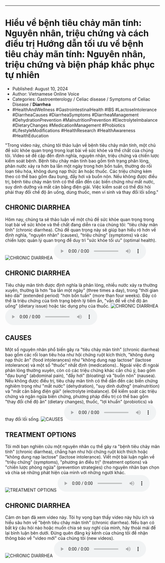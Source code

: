 
---

# Hiểu về bệnh tiêu chảy mãn tính: Nguyên nhân, triệu chứng và cách điều trị Hướng dẫn tối ưu về bệnh tiêu chảy mãn tính: Nguyên nhân, triệu chứng và biện pháp khắc phục tự nhiên

- Published: August 10, 2024
- Author: Vietnamese Online Voice
- Categories: Gastroenterology / Celiac disease / Symptoms of Celiac Disease / **Diarrhea**
- #HealthAndWellness #GastrointestinalHealth #IBS #LactoseIntolerance #DiarrheaCauses #DiarrheaSymptoms #DiarrheaManagement #DehydrationPrevention #MalnutritionPrevention #ElectrolyteImbalance #DietaryChanges #MedicationManagement #Probiotics #LifestyleModifications #HealthResearch #HealthAwareness #HealthEducation

"Trong video này, chúng tôi thảo luận về bệnh tiêu chảy mãn tính, một chủ đề sức khỏe quan trọng trong loạt bài về sức khỏe và thể chất của chúng tôi. Video sẽ đề cập đến định nghĩa, nguyên nhân, triệu chứng và chiến lược kiểm soát bệnh. Bệnh tiêu chảy mãn tính bao gồm tình trạng phân lỏng, phân nước xảy ra hơn ba lần một ngày trong hơn bốn tuần, thường do rối loạn tiêu hóa, không dung nạp thức ăn hoặc thuốc. Các triệu chứng kèm theo có thể bao gồm đau bụng, đầy hơi và buồn nôn. Nếu không được điều trị, bệnh tiêu chảy mãn tính có thể dẫn đến các biến chứng như mất nước, suy dinh dưỡng và mất cân bằng điện giải. Việc kiểm soát có thể đòi hỏi phải thay đổi chế độ ăn uống, dùng thuốc, men vi sinh và thay đổi lối sống."


## CHRONIC DIARRHEA

Hôm nay, chúng ta sẽ thảo luận về một chủ đề sức khỏe quan trọng trong loạt bài về sức khỏe và thể chất đang diễn ra của chúng tôi: "tiêu chảy mãn tính" (chronic diarrhea). Chủ đề quan trọng này sẽ giúp bạn hiểu rõ hơn về định nghĩa, "nguyên nhân" (causes), "triệu chứng" (symptoms) và các chiến lược quản lý quan trọng để duy trì "sức khỏe tối ưu" (optimal health).
![CHRONIC DIARRHEA](https://http-archiver-apis-production-80.schnworks.com/storage/images/transitions/2024-08-10/transition-32634412602-Montserrat-Thin-283593.jpg)
<audio controls>
    <source src="https://http-archiver-apis-production-80.schnworks.com/storage/storage/audio/file-34168456109.mp3" type="audio/mpeg">
</audio>



## CHRONIC DIARRHEA

Tiêu chảy mãn tính được định nghĩa là phân lỏng, nhiều nước xảy ra thường xuyên, thường là hơn "ba lần một ngày" (three times a day), trong "thời gian kéo dài" (extended period) "hơn bốn tuần" (more than four weeks). Đây có thể là triệu chứng của tình trạng bệnh lý tiềm ẩn, "vấn đề về chế độ ăn uống" (dietary issue) hoặc tác dụng phụ của thuốc.
![CHRONIC DIARRHEA](https://http-archiver-apis-production-80.schnworks.com/storage/images/transitions/2024-08-10/transition-12583230721-Montserrat-Black-4A148C.jpg)
<audio controls>
    <source src="https://http-archiver-apis-production-80.schnworks.com/storage/storage/audio/file-8691688334.mp3" type="audio/mpeg">
</audio>



## CAUSES

Một số nguyên nhân phổ biến gây ra "tiêu chảy mãn tính" (chronic diarrhea) bao gồm các rối loạn tiêu hóa như hội chứng ruột kích thích, "không dung nạp thức ăn" (food intolerances) như "không dung nạp lactose" (lactose intolerance) và một số "thuốc" nhất định (medications).. Ngoài việc đi ngoài phân lỏng thường xuyên, còn có các triệu chứng khác cần chú ý, bao gồm "đau bụng" (abdominal pain), "đầy hơi" (bloating) và "buồn nôn" (nausea). Nếu không được điều trị, tiêu chảy mãn tính có thể dẫn đến các biến chứng nghiêm trọng như "mất nước" (dehydration), "suy dinh dưỡng" (malnutrition) và "mất cân bằng điện giải" (electrolyte imbalance). Để kiểm soát các triệu chứng và ngăn ngừa biến chứng, phương pháp điều trị có thể bao gồm "thay đổi chế độ ăn" (dietary changes), thuốc, "lợi khuẩn" (probiotics) và thay đổi lối sống.
![CAUSES](https://http-archiver-apis-production-80.schnworks.com/storage/images/transitions/2024-08-10/transition-4718840966-Montserrat-Thin-9C27B0.jpg)
<audio controls>
    <source src="https://http-archiver-apis-production-80.schnworks.com/storage/storage/audio/file-15425019691.mp3" type="audio/mpeg">
</audio>



## TREATMENT OPTIONS

Tôi mời bạn nghiên cứu một nguyên nhân cụ thể gây ra "bệnh tiêu chảy mãn tính" (chronic diarrhea), chẳng hạn như hội chứng ruột kích thích hoặc "không dung nạp lactose" (lactose intolerance). Viết một bài luận ngắn về "triệu chứng" (symptoms), "phương án điều trị" (treatment options) và "chiến lược phòng ngừa" (prevention strategies) cho nguyên nhân bạn chọn và chia sẻ những phát hiện của mình với những người khác.
![TREATMENT OPTIONS](https://http-archiver-apis-production-80.schnworks.com/storage/images/transitions/2024-08-10/transition-3092324190-Montserrat-SemiBold-303F9F.jpg)
<audio controls>
    <source src="https://http-archiver-apis-production-80.schnworks.com/storage/storage/audio/file-17597833837.mp3" type="audio/mpeg">
</audio>



## CHRONIC DIARRHEA

Cảm ơn bạn đã xem video này. Tôi hy vọng bạn thấy video này hữu ích và hiểu sâu hơn về "bệnh tiêu chảy mãn tính" (chronic diarrhea). Nếu bạn có bất kỳ câu hỏi nào hoặc muốn chia sẻ suy nghĩ của mình, hãy thoải mái để lại bình luận bên dưới. Đừng quên đăng ký kênh của chúng tôi để nhận thông báo về "video mới" của chúng tôi (new videos).
![CHRONIC DIARRHEA](https://http-archiver-apis-production-80.schnworks.com/storage/images/transitions/2024-08-10/transition-16373163403-Montserrat-ExtraBold-880E4F.jpg)
<audio controls>
    <source src="https://http-archiver-apis-production-80.schnworks.com/storage/storage/audio/file-16381505765.mp3" type="audio/mpeg">
</audio>


